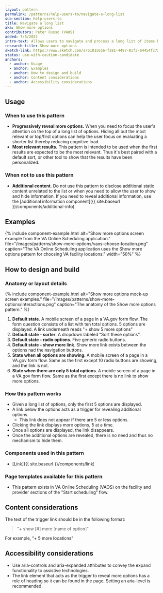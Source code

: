 ```yaml
---
layout: pattern
permalink: /patterns/help-users-to/navigate-a-long-list
sub-section: help-users-to
title: Navigate a long list
aka: Show more options
contributors: Peter Russo (VAOS)
added: 7/5/2022
intro-text: Allows users to navigate and process a long list of items by progressively displaying additional items as needed.
research-title: Show more options
sketch-link: https://www.sketch.com/s/610156b6-f281-4497-81f3-64454fc72156/p/AC70760E-54B7-41E1-982A-26E3B29049DF
status: use-with-caution-candidate
anchors:
  - anchor: Usage
  - anchor: Examples
  - anchor: How to design and build
  - anchor: Content considerations
  - anchor: Accessibility considerations
---
```


## Usage

### When to use this pattern

* **Progressively reveal more options.** When you need to focus the user's attention on the top of a long list of options. Hiding all but the most relevant or top/first options can help the user focus on evaluating a shorter list thereby reducing cognitive load.
* **Most relevant results.** This pattern is intended to be used when the first results are expected to be the most relevant. Thus it's best paired with a default sort, or other tool to show that the results have been personalized.

### When not to use this pattern

* **Additional content.** Do not use this pattern to disclose additional static content unrelated to the list or when you need to allow the user to show and hide information. If you need to reveal additional information, use the [additional information component]({{ site.baseurl }}/components/additional-info).

## Examples

{% include component-example.html alt="Show more options screen example from the VA Online Scheduling application." file="/images/patterns/show-more-options/vaos-choose-location.png" caption="The VA Online Scheduling application uses the Show more options pattern for choosing VA facility locations." width="50%" %}

## How to design and build 

### Anatomy or layout details

{% include component-example.html alt="Show more options mock-up screen examples." file="/images/patterns/show-more-options/interactions.png" caption="The anatomy of the Show more options pattern." %}

1. **Default state**. A mobile screen of a page in a VA.gov form flow. The form question consists of a list with ten total options. 5 options are displayed. A link underneath reads "+ show 5 more options"
2. **Default state - sorter**. A dropdown labeled "Sort these options".
3. **Default state - radio options**. Five generic radio buttons.
4. **Default state - show more link**. Show more link exists between the options nad the navigation buttons.
5. **State when all options are showing**. A mobile screen of a page in a VA.gov form flow. Same as the first except 10 radio buttons are showing, and the link is not.
6.  **State when there are only 5 total options**. A mobile screen of a page in a VA.gov form flow. Same as the first except there is no link to show more options.

### How this pattern works

* Given a long list of options, only the first 5 options are displayed. 
* A link below the options acts as a trigger for revealing additional options.
  * This link does not appear if there are 5 or less options.
* Clicking the link displays more options, 5 at a time.
* Once all options are displayed, the link disappears.
* Once the additional options are revealed, there is no need and thus no mechanism to hide them.

### Components used in this pattern

* [Link]({{ site.baseurl }}/components/link)

### Page templates available for this pattern

* This pattern exists in VA Online Scheduling (VAOS) on the facility and provider sections of the "Start scheduling" flow.

## Content considerations

The text of the trigger link should be in the following format:

> "+ show [#] more [name of option]" 

For example, "+ 5 more locations"

## Accessibility considerations

* Use aria-controls and aria-expanded attributes to convey the expand functionality to assistive technologies.
* The link element that acts as the trigger to reveal more options has a role of heading so it can be found in the page. Setting an aria-level is recommended.